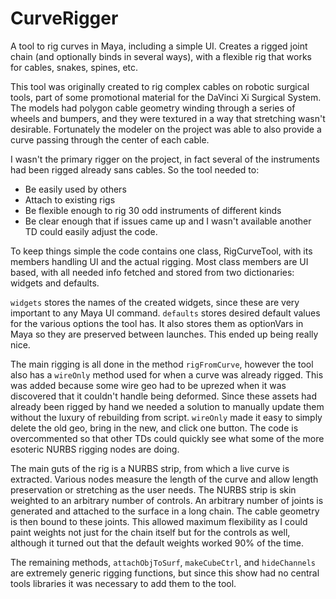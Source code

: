 CurveRigger
===========

A tool to rig curves in Maya, including a simple UI. Creates a rigged joint chain (and optionally binds in several ways), with a flexible rig that works for cables, snakes, spines, etc.

This tool was originally created to rig complex cables on robotic surgical tools, part of some promotional material for the DaVinci Xi Surgical System. The models had polygon cable geometry winding through a series of wheels and bumpers, and they were textured in a way that stretching wasn't desirable. Fortunately the modeler on the project was able to also provide a curve passing through the center of each cable.

I wasn't the primary rigger on the project, in fact several of the instruments had been rigged already sans cables. So the tool needed to:

* Be easily used by others
* Attach to existing rigs
* Be flexible enough to rig 30 odd instruments of different kinds
* Be clear enough that if issues came up and I wasn't available another TD could easily adjust the code.

To keep things simple the code contains one class, RigCurveTool, with its members handling UI and the actual rigging. Most class members are UI based, with all needed info fetched and stored from two dictionaries: widgets and defaults.

`widgets` stores the names of the created widgets, since these are very important to any Maya UI command.
`defaults` stores desired default values for the various options the tool has. It also stores them as optionVars in Maya so they are preserved between launches. This ended up being really nice.

The main rigging is all done in the method `rigFromCurve`, however the tool also has a `wireOnly` method used for when a curve was already rigged. This was added because some wire geo had to be uprezed when it was discovered that it couldn't handle being deformed. Since these assets had already been rigged by hand we needed a solution to manually update them without the luxury of rebuilding from script. `wireOnly` made it easy to simply delete the old geo, bring in the new, and click one button. The code is overcommented so that other TDs could quickly see what some of the more esoteric NURBS rigging nodes are doing. 

The main guts of the rig is a NURBS strip, from which a live curve is extracted. Various nodes measure the length of the curve and allow length preservation or stretching as the user needs. The NURBS strip is skin weighted to an arbitrary number of controls. An arbitrary number of joints is generated and attached to the surface in a long chain. The cable geometry is then bound to these joints. This allowed maximum flexibility as I could paint weights not just for the chain itself but for the controls as well, although it turned out that the default weights worked 90% of the time.

The remaining methods, `attachObjToSurf`, `makeCubeCtrl`, and `hideChannels` are extremely generic rigging functions, but since this show had no central tools libraries it was necessary to add them to the tool.

